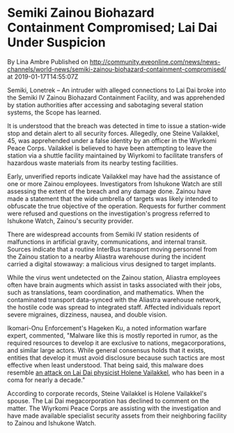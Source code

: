 # Semiki Zainou Biohazard Containment Compromised; Lai Dai Under Suspicion
By Lina Ambre
Published on http://community.eveonline.com/news/news-channels/world-news/semiki-zainou-biohazard-containment-compromised/ at 2019-01-17T14:55:07Z

Semiki, Lonetrek – An intruder with alleged connections to Lai Dai broke into the Semiki IV Zainou Biohazard Containment Facility, and was apprehended by station authorities after accessing and sabotaging several station systems, the Scope has learned.

It is understood that the breach was detected in time to issue a station-wide stop and detain alert to all security forces. Allegedly, one Steine Vailakkel, 45, was apprehended under a false identity by an officer in the Wiyrkomi Peace Corps. Vailakkel is believed to have been attempting to leave the station via a shuttle facility maintained by Wiyrkomi to facilitate transfers of hazardous waste materials from its nearby testing facilities.

Early, unverified reports indicate Vailakkel may have had the assistance of one or more Zainou employees. Investigators from Ishukone Watch are still assessing the extent of the breach and any damage done. Zainou have made a statement that the wide umbrella of targets was likely intended to obfuscate the true objective of the operation. Requests for further comment were refused and questions on the investigation's progress referred to Ishukone Watch, Zainou's security provider.

There are widespread accounts from Semiki IV station residents of malfunctions in artificial gravity, communications, and internal transit. Sources indicate that a routine InterBus transport moving personnel from the Zainou station to a nearby Aliastra warehouse during the incident carried a digital stowaway: a malicious virus designed to target implants.

While the virus went undetected on the Zainou station, Aliastra employees often have brain augments which assist in tasks associated with their jobs, such as translations, team coordination, and mathematics. When the contaminated transport data-synced with the Aliastra warehouse network, the hostile code was spread to integrated staff. Affected individuals report severe migraines, dizziness, nausea, and double vision.

Ikomari-Onu Enforcement's Hageken Ku, a noted information warfare expert, commented, "Malware like this is mostly reported in rumor, as the required resources to develop it are exclusive to nations, megacorporations, and similar large actors. While general consensus holds that it exists, entities that develop it must avoid disclosure because such tactics are most effective when least understood. That being said, this malware does resemble [an attack on Lai Dai physicist Holene Vailakkel](https://community.eveonline.com/news/news-channels/world-news/lai-dai-scientist-in-coma-following-cybernetic-attack-1/), who has been in a coma for nearly a decade."

According to corporate records, Steine Vailakkel is Holene Vailakkel's spouse. The Lai Dai megacorporation has declined to comment on the matter. The Wiyrkomi Peace Corps are assisting with the investigation and have made available specialist security assets from their neighboring facility to Zainou and Ishukone Watch.

